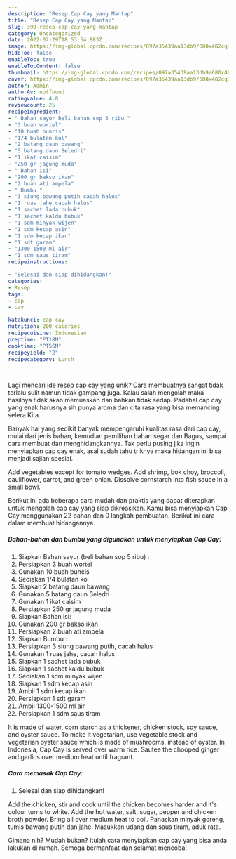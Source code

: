 ```yaml
---
description: "Resep Cap Cay yang Mantap"
title: "Resep Cap Cay yang Mantap"
slug: 390-resep-cap-cay-yang-mantap
category: Uncategorized
date: 2022-07-29T18:53:54.883Z
image: https://img-global.cpcdn.com/recipes/097a35439aa13db9/680x482cq70/cap-cay-foto-resep-utama.jpg
hideToc: false
enableToc: true
enableTocContent: false
thumbnail: https://img-global.cpcdn.com/recipes/097a35439aa13db9/680x482cq70/cap-cay-foto-resep-utama.jpg
cover: https://img-global.cpcdn.com/recipes/097a35439aa13db9/680x482cq70/cap-cay-foto-resep-utama.jpg
author: Admin
authorAv: notfound
ratingvalue: 4.8
reviewcount: 25
recipeingredient:
- " Bahan sayur beli bahan sop 5 ribu "
- "3 buah wortel"
- "10 buah buncis"
- "1/4 bulatan kol"
- "2 batang daun bawang"
- "5 batang daun Seledri"
- "1 ikat caisim"
- "250 gr jagung muda"
- " Bahan isi"
- "200 gr bakso ikan"
- "2 buah ati ampela"
- " Bumbu "
- "3 siung bawang putih cacah halus"
- "1 ruas jahe cacah halus"
- "1 sachet lada bubuk"
- "1 sachet kaldu bubuk"
- "1 sdm minyak wijen"
- "1 sdm kecap asin"
- "1 sdm kecap ikan"
- "1 sdt garam"
- "1300-1500 ml air"
- "1 sdm saus tiram"
recipeinstructions:

- "Selesai dan siap dihidangkan!"
categories:
- Resep
tags:
- cap
- cay

katakunci: cap cay 
nutrition: 200 calories
recipecuisine: Indonesian
preptime: "PT18M"
cooktime: "PT56M"
recipeyield: "2"
recipecategory: Lunch

---
```





Lagi mencari ide resep cap cay yang unik? Cara membuatnya sangat tidak terlalu sulit namun tidak gampang juga. Kalau salah mengolah maka hasilnya tidak akan memuaskan dan bahkan tidak sedap. Padahal cap cay yang enak harusnya sih punya aroma dan cita rasa yang bisa memancing selera Kita.





Banyak hal yang sedikit banyak mempengaruhi kualitas rasa dari cap cay, mulai dari jenis bahan, kemudian pemilihan bahan segar dan Bagus, sampai cara membuat dan menghidangkannya. Tak perlu pusing jika ingin menyiapkan cap cay enak,      asal sudah tahu triknya maka hidangan ini bisa menjadi sajian spesial.














Add vegetables except for tomato wedges. Add shrimp, bok choy, broccoli, cauliflower, carrot, and green onion. Dissolve cornstarch into fish sauce in a small bowl.






Berikut ini ada beberapa cara mudah dan praktis yang dapat diterapkan untuk mengolah cap cay yang siap dikreasikan. Kamu bisa menyiapkan Cap Cay menggunakan 22 bahan dan 0 langkah pembuatan. Berikut ini cara dalam membuat hidangannya.

<!--inarticleads1-->

##### Bahan-bahan dan bumbu yang digunakan untuk menyiapkan Cap Cay:

1. Siapkan  Bahan sayur (beli bahan sop 5 ribu) :
1. Persiapkan 3 buah wortel
1. Gunakan 10 buah buncis
1. Sediakan 1/4 bulatan kol
1. Siapkan 2 batang daun bawang
1. Gunakan 5 batang daun Seledri
1. Gunakan 1 ikat caisim
1. Persiapkan 250 gr jagung muda
1. Siapkan  Bahan isi:
1. Gunakan 200 gr bakso ikan
1. Persiapkan 2 buah ati ampela
1. Siapkan  Bumbu :
1. Persiapkan 3 siung bawang putih, cacah halus
1. Gunakan 1 ruas jahe, cacah halus
1. Siapkan 1 sachet lada bubuk
1. Siapkan 1 sachet kaldu bubuk
1. Sediakan 1 sdm minyak wijen
1. Siapkan 1 sdm kecap asin
1. Ambil 1 sdm kecap ikan
1. Persiapkan 1 sdt garam
1. Ambil 1300-1500 ml air
1. Persiapkan 1 sdm saus tiram


It is made of water, corn starch as a thickener, chicken stock, soy sauce, and oyster sauce. To make it vegetarian, use vegetable stock and vegetarian oyster sauce which is made of mushrooms, instead of oyster. In Indonesia, Cap Cay is served over warm rice. Sautee the chooped ginger and garlics over medium heat until fragrant. 

<!--inarticleads2-->

##### Cara memasak Cap Cay:


1. Selesai dan siap dihidangkan!

Add the chicken, stir and cook until the chicken becomes harder and it&#39;s colour turns to white. Add the hot water, salt, sugar, pepper and chicken broth powder. Bring all over medium heat to boil. Panaskan minyak goreng, tumis bawang putih dan jahe. Masukkan udang dan saus tiram, aduk rata. 

Gimana nih? Mudah bukan? Itulah cara menyiapkan cap cay yang bisa anda lakukan di rumah. Semoga bermanfaat dan selamat mencoba!
